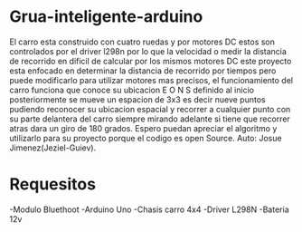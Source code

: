 # Grua-inteligente-arduino
El carro esta construido con cuatro ruedas y por motores DC estos son controlados por el driver l298n por lo que la velocidad o medir la distancia de recorrido en dificil de calcular por los mismos motores DC este proyecto esta enfocado en determinar la distancia de recorrido por tiempos pero puede modificarlo para utilizar motores mas precisos, el funcionamiento del carro funciona que conoce su ubicacion E O N S definido al inicio posteriormente se mueve un espacion de 3x3 es decir nueve puntos pudiendo reconocer su ubicacion espacial y recorrer a cualquier punto con su parte delantera del carro siempre mirando adelante si tiene que recorrer atras dara un giro de 180 grados. Espero puedan apreciar el algoritmo y utilizarlo para su proyecto porque el codigo es open Source. Auto: Josue Jimenez(Jeziel-Guiev).

# Requesitos 
-Modulo Bluethoot
-Arduino Uno
-Chasis carro 4x4
-Driver L298N
-Bateria 12v
